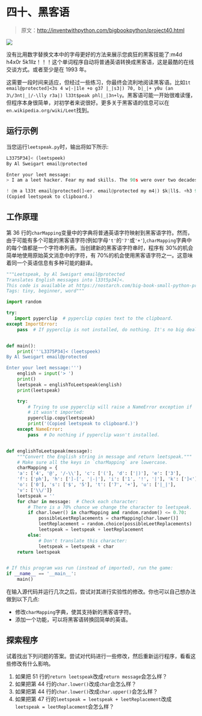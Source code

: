 # 四十、黑客语

> 原文：<http://inventwithpython.com/bigbookpython/project40.html>

![](img/9d995d63aaead72cad01120081eb8f75.png)

没有比用数字替换文本中的字母更好的方法来展示您疯狂的黑客技能了:m4d h4x0r 5k1llz！！！这个单词程序自动将普通英语转换成黑客语，这是最酷的在线交谈方式。或者至少是在 1993 年。

这需要一段时间来适应，但经过一些练习，你最终会流利地阅读黑客语。比如`1t email@protected]<3s 4 w|-|1le +o g37 |_|s3|) 70, b|_|+ y0u (an 3\/3nt|_|/-\lly r3a|) l33t$peak phl|_|3n+ly`。黑客语可能一开始很难读懂，但程序本身很简单，对初学者来说很好。更多关于黑客语的信息可以在`en.wikipedia.org/wiki/Leet`找到。

## 运行示例

当您运行`leetspeak.py`时，输出将如下所示:

```py
L3375P34]< (leetspeek)
By Al Sweigart email@protected

Enter your leet message:
> I am a leet hacker. Fear my mad skills. The 90s were over two decades ago.

! @m a l33t email@protected(]<er. email@protected my m4|) $k|ll$. +h3 90s w3r3 0ver tw0 d3(ad3$ 4g0.
(Copied leetspeak to clipboard.)
```

## 工作原理

第 36 行的`charMapping`变量中的字典将普通英语字符映射到黑客语字符。然而，由于可能有多个可能的黑客语字符(例如字母`'t'`的`'7'`或`'+'`),`charMapping`字典中的每个值都是一个字符串列表。当创建新的黑客语字符串时，程序有 30%的机会简单地使用原始英文消息中的字符，有 70%的机会使用黑客语字符之一。这意味着同一个英语信息有多种可能的翻译。

```py
"""Leetspeak, by Al Sweigart email@protected
Translates English messages into l33t5p34]<.
This code is available at https://nostarch.com/big-book-small-python-programming
Tags: tiny, beginner, word"""

import random

try:
   import pyperclip  # pyperclip copies text to the clipboard.
except ImportError:
    pass  # If pyperclip is not installed, do nothing. It's no big deal.


def main():
    print('''L3375P34]< (leetspeek)
By Al Sweigart email@protected

Enter your leet message:''')
    english = input('> ')
    print()
    leetspeak = englishToLeetspeak(english)
    print(leetspeak)

    try:
        # Trying to use pyperclip will raise a NameError exception if
        # it wasn't imported:
        pyperclip.copy(leetspeak)
        print('(Copied leetspeak to clipboard.)')
    except NameError:
        pass  # Do nothing if pyperclip wasn't installed.


def englishToLeetspeak(message):
    """Convert the English string in message and return leetspeak."""
    # Make sure all the keys in `charMapping` are lowercase.
    charMapping = {
    'a': ['4', '@', '/-\\'], 'c': ['('], 'd': ['|)'], 'e': ['3'],
    'f': ['ph'], 'h': [']-[', '|-|'], 'i': ['1', '!', '|'], 'k': [']<'],
    'o': ['0'], 's': ['$', '5'], 't': ['7', '+'], 'u': ['|_|'],
    'v': ['\\/']}
    leetspeak = ''
    for char in message:  # Check each character:
        # There is a 70% chance we change the character to leetspeak.
        if char.lower() in charMapping and random.random() <= 0.70:
            possibleLeetReplacements = charMapping[char.lower()]
            leetReplacement = random.choice(possibleLeetReplacements)
            leetspeak = leetspeak + leetReplacement
        else:
            # Don't translate this character:
            leetspeak = leetspeak + char
    return leetspeak


# If this program was run (instead of imported), run the game:
if __name__ == '__main__':
    main() 
```

在输入源代码并运行几次之后，尝试对其进行实验性的修改。你也可以自己想办法做到以下几点:

*   修改`charMapping`字典，使其支持新的黑客语字符。
*   添加一个功能，可以将黑客语转换回简单的英语。

## 探索程序

试着找出下列问题的答案。尝试对代码进行一些修改，然后重新运行程序，看看这些修改有什么影响。

1.  如果把 51 行的`return leetspeak`改成`return message`会怎么样？
2.  如果把第 44 行的`char.lower()`改成`char`会怎么样？
3.  如果把第 44 行的`char.lower()`改成`char.upper()`会怎么样？
4.  如果把第 47 行的`leetspeak = leetspeak + leetReplacement`改成`leetspeak = leetReplacement`会怎么样？